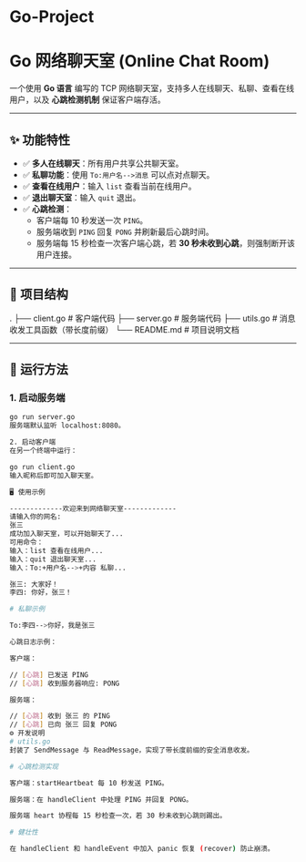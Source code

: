 # Go-Project
# Go 网络聊天室 (Online Chat Room)

一个使用 **Go 语言** 编写的 TCP 网络聊天室，支持多人在线聊天、私聊、查看在线用户，以及 **心跳检测机制** 保证客户端存活。

---

## ✨ 功能特性

- ✅ **多人在线聊天**：所有用户共享公共聊天室。
- ✅ **私聊功能**：使用 `To:用户名-->消息` 可以点对点聊天。
- ✅ **查看在线用户**：输入 `list` 查看当前在线用户。
- ✅ **退出聊天室**：输入 `quit` 退出。
- ✅ **心跳检测**：
  - 客户端每 10 秒发送一次 `PING`。
  - 服务端收到 `PING` 回复 `PONG` 并刷新最后心跳时间。
  - 服务端每 15 秒检查一次客户端心跳，若 **30 秒未收到心跳**，则强制断开该用户连接。

---

## 📂 项目结构

.
├── client.go # 客户端代码
├── server.go # 服务端代码
├── utils.go # 消息收发工具函数（带长度前缀）
└── README.md # 项目说明文档


---

## 🚀 运行方法

### 1. 启动服务端
```bash
go run server.go
服务端默认监听 localhost:8080。

2. 启动客户端
在另一个终端中运行：

go run client.go
输入昵称后即可加入聊天室。

🖥️ 使用示例

-------------欢迎来到网络聊天室-------------
请输入你的网名:
张三
成功加入聊天室，可以开始聊天了...
可用命令：
输入：list 查看在线用户...
输入：quit 退出聊天室...
输入：To:+用户名-->+内容 私聊...

张三: 大家好！
李四: 你好，张三！

# 私聊示例

To:李四-->你好，我是张三

心跳日志示例：

客户端：

// [心跳] 已发送 PING
// [心跳] 收到服务器响应: PONG

服务端：

// [心跳] 收到 张三 的 PING
// [心跳] 已向 张三 回复 PONG
⚙️ 开发说明
# utils.go
封装了 SendMessage 与 ReadMessage，实现了带长度前缀的安全消息收发。

# 心跳检测实现

客户端：startHeartbeat 每 10 秒发送 PING。

服务端：在 handleClient 中处理 PING 并回复 PONG。

服务端 heart 协程每 15 秒检查一次，若 30 秒未收到心跳则踢出。

# 健壮性

在 handleClient 和 handleEvent 中加入 panic 恢复 (recover) 防止崩溃。
